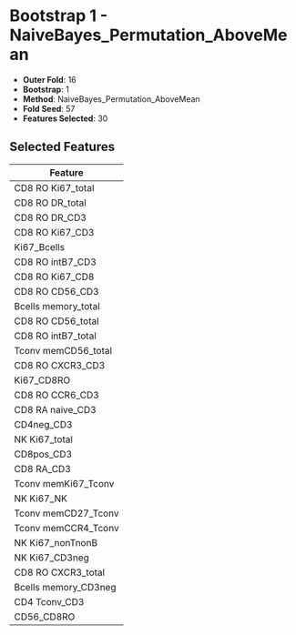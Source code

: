 # Bootstrap 1 - NaiveBayes_Permutation_AboveMean

- **Outer Fold**: 16
- **Bootstrap**: 1
- **Method**: NaiveBayes_Permutation_AboveMean
- **Fold Seed**: 57
- **Features Selected**: 30

## Selected Features

| Feature |
|---------|
| CD8 RO Ki67_total |
| CD8 RO DR_total |
| CD8 RO DR_CD3 |
| CD8  RO Ki67_CD3 |
| Ki67_Bcells |
| CD8 RO intB7_CD3 |
| CD8 RO Ki67_CD8 |
| CD8 RO CD56_CD3 |
| Bcells memory_total |
| CD8 RO CD56_total |
| CD8 RO intB7_total |
| Tconv memCD56_total |
| CD8 RO CXCR3_CD3 |
| Ki67_CD8RO |
| CD8 RO CCR6_CD3 |
| CD8 RA naive_CD3 |
| CD4neg_CD3 |
| NK Ki67_total |
| CD8pos_CD3 |
| CD8 RA_CD3 |
| Tconv memKi67_Tconv |
| NK Ki67_NK |
| Tconv memCD27_Tconv |
| Tconv memCCR4_Tconv |
| NK Ki67_nonTnonB |
| NK Ki67_CD3neg |
| CD8 RO CXCR3_total |
| Bcells memory_CD3neg |
| CD4 Tconv_CD3 |
| CD56_CD8RO |
